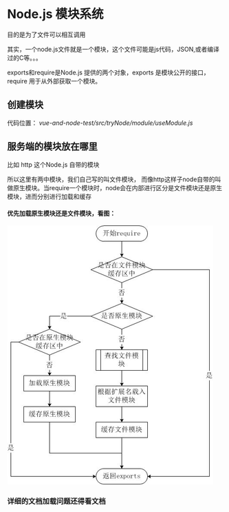 # Node.js 模块系统
目的是为了文件可以相互调用

其实，一个node.js文件就是一个模块，这个文件可能是js代码，JSON,或者编译过的C等。。。

exports和require是Node.js 提供的两个对象，exports 是模块公开的接口，require 用于从外部获取一个模块。

## 创建模块
代码位置： *vue-and-node-test/src/tryNode/module/useModule.js*

## 服务端的模块放在哪里
比如 http 这个Node.js 自带的模块

所以这里有两中模块，我们自己写的叫文件模块， 而像http这样子node自带的叫做原生模块。当require一个模块时，node会在内部进行区分是文件模块还是原生模块，进而分别进行加载和缓存

#### 优先加载原生模块还是文件模块，看图：
<img src="../tryNode/module/nodejs-require.jpg"/> 

### 详细的文档加载问题还得看文档
